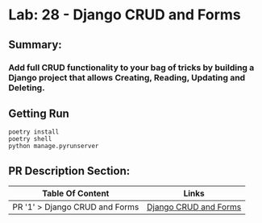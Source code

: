 # Lab: 28 - Django CRUD and Forms

## Summary:

### Add full CRUD functionality to your bag of tricks by building a Django project that allows Creating, Reading, Updating and Deleting.

## Getting Run

```
poetry install
poetry shell
python manage.pyrunserver
```
## PR Description Section:

| Table Of Content                               | Links                                        |
| ---------------------------------------------- | -------------------------------------------  |
| PR '1' > Django CRUD and Forms                 | [Django CRUD and Forms](https://github.com/YousefAbuJalboush/django-crud/pull/1)|
